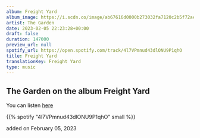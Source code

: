 ```yaml
---
album: Freight Yard
album_image: https://i.scdn.co/image/ab67616d0000b273032fa7120c2b5f72aefd5660
artist: The Garden
date: 2023-02-05 22:23:28+00:00
draft: false
duration: 147000
preview_url: null
spotify_url: https://open.spotify.com/track/4l7VPmnud43dlONU9P1qhO
title: Freight Yard
translationKey: Freight Yard
type: music
---
```


## The Garden on the album Freight Yard

You can listen [here](https://open.spotify.com/track/4l7VPmnud43dlONU9P1qhO)

{{% spotify "4l7VPmnud43dlONU9P1qhO" small %}}

added on February 05, 2023